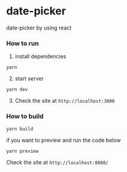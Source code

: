 # date-picker

date-picker by using react

### How to run

1. install dependencies

```
yarn
```

2. start server

```
yarn dev
```

3. Check the site at `http://localhost:3000`

### How to build

```
yarn build
```

if you want to preview and run the code below

```
yarn preview
```

Check the site at `http://localhost:8080/`
